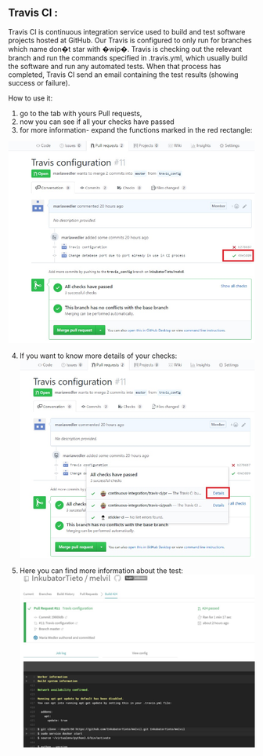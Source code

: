 ## Travis CI :
Travis CI is continuous integration service used to build and test software projects hosted at GitHub.
Our Travis is configured to only run for branches which name don�t star with �wip�.
Travis is checking out the relevant branch and run the commands specified in .travis.yml, which usually build the software and run any automated tests. When that process has completed, Travis CI send an email containing the test results (showing success or failure).

How to use it:
1. go to the tab with yours Pull requests,
2. now you can see if all your checks have passed 
3. for more information- expand the functions marked in the red rectangle:

![image not found](img/step_1.jpg "Step 1")

4. If you want to know more details of your checks:
![image not found](img/step_2.jpg "Step 2")

5. Here you can find more information about the test:
![image not found](img/last.jpg "Step 3")